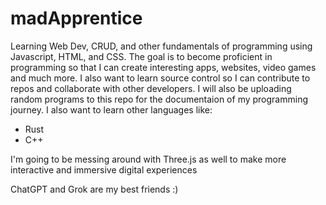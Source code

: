 # madApprentice
Learning Web Dev, CRUD, and other fundamentals of programming using Javascript, HTML, and CSS.
The goal is to become proficient in programming so that I can create interesting apps, websites, video games and much more.
I also want to learn source control so I can contribute to repos and collaborate with other developers. 
I will also be uploading random programs to this repo for the documentaion of my programming journey.
I also want to learn other languages like:
- Rust
- C++

I'm going to be messing around with Three.js as well to make more interactive and immersive digital experiences 

  ChatGPT and Grok are my best friends :)
